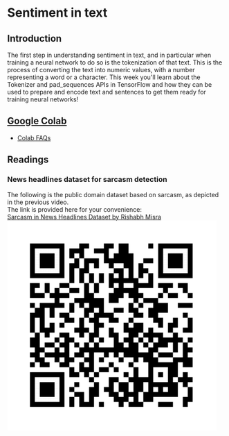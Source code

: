 # Sentiment in text

## Introduction
The first step in understanding sentiment in text, and in particular when training a neural network to do so is the tokenization of that text. This is the process of converting the text into numeric values, with a number representing a word or a character. This week you'll learn about the Tokenizer and pad_sequences APIs in TensorFlow and how they can be used to prepare and encode text and sentences to get them ready for training neural networks!

## [Google Colab](https://colab.research.google.com)
* [Colab FAQs](https://research.google.com/colaboratory/faq.html)


## Readings
### News headlines dataset for sarcasm detection
The following is the public domain dataset based on sarcasm, as depicted in the previous video.\
The link is provided here for your convenience:\
[Sarcasm in News Headlines Dataset by Rishabh Misra](https://rishabhmisra.github.io/publications/)
![QR](qr.png)
